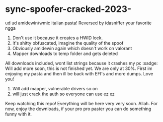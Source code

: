 # sync-spoofer-cracked-2023-
ud ud amidewin/wmic italian pasta! Reversed by idasniffer your favorite ngga


1) Don't use it because it creates a HWID lock.
2) It's shitty obfuscated, imagine the quality of the spoof
3) Obviously amidewin again which doesn't work on valorant
4) Mapper downloads to temp folder and gets deleted

All downloads included, wont list strings because it crashes my pc :sadge:
Will add more soon, this is not finished yet. We are only at 30%. First im enjoying my pasta and then ill be back with EFI's and more dumps. Love you!


1) Will add mapper, vulnerable drivers so on
2) will just crack the auth so everyone can use ez ez

Keep watching this repo! Everything will be here very very soon. Allah. For now, enjoy the downloads, if your pro pro paster you can do something funny with it. 
